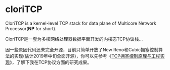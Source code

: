 cloriTCP
=====

CloriTCP is a kernel-level TCP stack for data plane of Multicore Network Processor(**NP** for short).

CloriTCP是一套为多核网络处理器数据平面开发的内核态TCP协议栈...

因一些原因代码还未完全开源，目前只简单开放了New Reno和Cubic拥塞控制算法的实现(估计2019年中旬全面开源)，你可以先参考《[TCP拥塞控制原理与工程实现](http://60.205.189.117/TCP%E6%8B%A5%E5%A1%9E%E6%8E%A7%E5%88%B6%E5%8E%9F%E7%90%86%E5%8F%8A%E5%B7%A5%E7%A8%8B%E5%AE%9E%E7%8E%B0.pdf)》，了解下我在TCP协议方面的研究成果。
